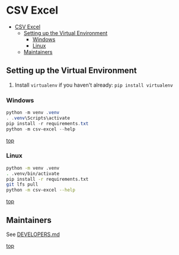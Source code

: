 # CSV Excel

- [CSV Excel](#csv-excel)
  - [Setting up the Virtual Environment](#setting-up-the-virtual-environment)
    - [Windows](#windows)
    - [Linux](#linux)
  - [Maintainers](#maintainers)

## Setting up the Virtual Environment

1. Install `virtualenv` if you haven't already: `pip install virtualenv`

### Windows
```powershell
python -m venv .venv
. .venv\Scripts\activate
pip install -r requirements.txt
python -m csv-excel --help
```

[top](#csv-excel)

### Linux
```bash
python -m venv .venv
. .venv/bin/activate
pip install -r requirements.txt
git lfs pull
python -m csv-excel --help
```

[top](#csv-excel)

## Maintainers

See [DEVELOPERS.md](./DEVELOPERS.md)

[top](#csv-excel)
